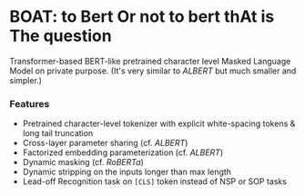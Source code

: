 # BOAT: to Bert Or not to bert thAt is The question
Transformer-based BERT-like pretrained character level Masked Language Model on private purpose.
(It's very similar to *ALBERT* but much smaller and simpler.)

### Features
- Pretrained character-level tokenizer with explicit white-spacing tokens & long tail truncation
- Cross-layer parameter sharing (cf. *ALBERT*)
- Factorized embedding parameterization (cf. *ALBERT*)
- Dynamic masking (cf. *RoBERTa*)
- Dynamic stripping on the inputs longer than max length
- Lead-off Recognition task on `[CLS]` token instead of NSP or SOP tasks